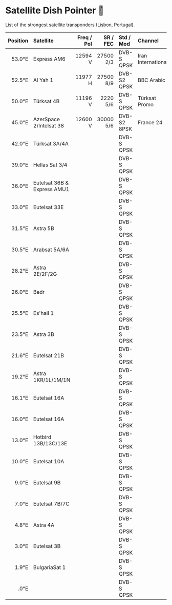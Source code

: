 # Satellite Dish Pointer :satellite:

List of the strongest satellite transponders (Lisbon, Portugal).

| Position | Satellite | Freq / Pol | SR / FEC | Std / Mod | Channel | SNR |
| -------: | :-------- | -------: | -----: | :------ | :------ | ------: |
| 53.0°E | Express AM6 | 12594 V | 27500 2/3 | DVB-S QPSK | Iran International | 26% 4.2dB |
| 52.5°E | Al Yah 1    | 11977 H | 27500 8/9 | DVB-S2 QPSK | BBC Arabic | 44% 7.2dB |
| 50.0°E | Türksat 4B  | 11196 V | 2220 5/6 | DVB-S QPSK | Türksat Promo | 43% 7.0dB |
| 45.0°E | AzerSpace 2/Intelsat 38 | 12600 V | 30000 5/6 | DVB-S2 8PSK | France 24 | 83% 13.5dB |
| 42.0°E | Türksat 3A/4A |  |  | DVB-S QPSK |  |  |
| 39.0°E | Hellas Sat 3/4 |  |  | DVB-S QPSK |  |  |
| 36.0°E | Eutelsat 36B & Express AMU1 |  |  | DVB-S QPSK |  |  |
| 33.0°E | Eutelsat 33E |  |  | DVB-S QPSK |  |  |
| 31.5°E | Astra 5B |  |  | DVB-S QPSK |  |  |
| 30.5°E | Arabsat 5A/6A |  |  | DVB-S QPSK |  |  |
| 28.2°E | Astra 2E/2F/2G |  |  | DVB-S QPSK |  |  |
| 26.0°E | Badr |  |  | DVB-S QPSK |  |  |
| 25.5°E | Es'hail 1 |  |  | DVB-S QPSK |  |  |
| 23.5°E | Astra 3B |  |  | DVB-S QPSK |  |  |
| 21.6°E | Eutelsat 21B |  |  | DVB-S QPSK |  |  |
| 19.2°E | Astra 1KR/1L/1M/1N |  |  | DVB-S QPSK |  |  |
| 16.1°E | Eutelsat 16A |  |  | DVB-S QPSK |  |  |
| 16.0°E | Eutelsat 16A |  |  | DVB-S QPSK |  |  |
| 13.0°E | Hotbird 13B/13C/13E |  |  | DVB-S QPSK |  |  |
| 10.0°E | Eutelsat 10A |  |  | DVB-S QPSK |  |  |
| 9.0°E | Eutelsat 9B |  |  | DVB-S QPSK |  |  |
| 7.0°E | Eutelsat 7B/7C |  |  | DVB-S QPSK |  |  |
| 4.8°E | Astra 4A |  |  | DVB-S QPSK |  |  |
| 3.0°E | Eutelsat 3B |  |  | DVB-S QPSK |  |  |
| 1.9°E | BulgariaSat 1 |  |  | DVB-S QPSK |  |  |
| .0°E |  |  |  | DVB-S QPSK |  |  |
